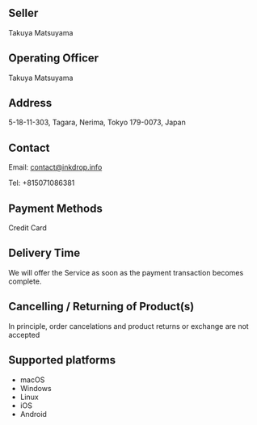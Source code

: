 ## Seller

Takuya Matsuyama

## Operating Officer

Takuya Matsuyama

## Address

5-18-11-303, Tagara, Nerima, Tokyo 179-0073, Japan

## Contact

Email: contact@inkdrop.info

Tel: +815071086381

## Payment Methods

Credit Card

## Delivery Time

We will offer the Service as soon as the payment transaction becomes complete.

## Cancelling / Returning of Product(s)

In principle, order cancelations and product returns or exchange are not accepted

## Supported platforms

 * macOS
 * Windows
 * Linux
 * iOS
 * Android

